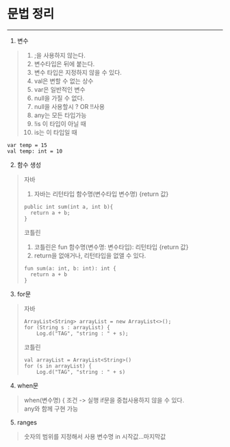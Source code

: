 # 문법 정리
---
1. 변수
> 1. ;을 사용하지 않는다.
> 2. 변수타입은 뒤에 붙는다.
> 3. 변수 타입은 지정하지 않을 수 있다.
> 4. val은 변할 수 없는 상수
> 5. var은 일반적인 변수
> 6. null을 가질 수 없다.
> 7. null을 사용할시 ? OR !!사용
> 8. any는 모든 타입가능
> 9. !is 이 타입이 아닐 때
> 10. is는 이 타입일 때
```
var temp = 15   
val temp: int = 10
```
2. 함수 생성
> 자바
> 1. 자바는 리턴타입 함수명(변수타입 변수명) {return 값}
> ```
> public int sum(int a, int b){
>   return a + b;
> }
>```
> 코틀린
> 1. 코틀린은 fun 함수명(변수명: 변수타입): 리턴타입 {return 값}
> 2. return을 없애거나, 리턴타입을 없앨 수 있다.
> ```
> fun sum(a: int, b: int): int {
>   return a + b
> }
> ```
3. for문
> 자바
> ```
> ArrayList<String> arrayList = new ArrayList<>();
> for (String s : arrayList) {
>     Log.d("TAG", "string : " + s);
>```
> 코틀린
>```
> val arrayList = ArrayList<String>()
> for (s in arrayList) {
>     Log.d("TAG", "string : " + s)
> ```
4. when문
> when(변수명) {
> 조건 -> 실행
> if문을 중첩사용하지 않을 수 있다.   
> any와 함께 구현 가능
5. ranges
> 숫자의 범위를 지정해서 사용
> 변수명 in 시작값...마지막값